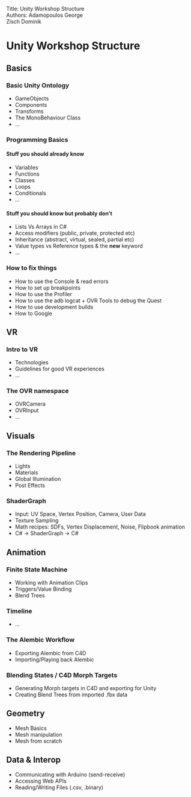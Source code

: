 Title: Unity Workshop Structure  
Authors: Adamopoulos George   
Zisch Dominik  

Unity Workshop Structure
========================

Basics
------------------------
### Basic Unity Ontology
* GameObjects
* Components
* Transforms
* The MonoBehaviour  Class
* …

### Programming Basics
#### Stuff you should already know
* Variables
* Functions
* Classes
* Loops
* Conditionals
* …

#### Stuff you should know but probably don't
* Lists Vs Arrays in C#
* Access modifiers (public, private, protected etc)
* Inheritance (abstract, virtual, sealed, partial etc)
* Value types vs Reference types & the **new** keyword
* …

### How to fix things
* How to use the Console & read errors
* How to set up breakpoints
* How to use the Profiler
* How to use the adb logcat + OVR Tools to debug the Quest
* How to use development builds
* How to Google 

VR
------------------------
### Intro to VR
* Technologies
* Guidelines for good VR experiences
* …

### The OVR namespace
* OVRCamera
* OVRInput
* …

Visuals
------------------------
### The Rendering Pipeline
* Lights
* Materials
* Global Illumination
* Post Effects

### ShaderGraph
* Input: UV Space, Vertex Position, Camera, User Data
* Texture Sampling
* Math recipes: SDFs, Vertex Displacement, Noise, Flipbook animation
* C# -> ShaderGraph -> C#

Animation
------------------------
### Finite State Machine
* Working with Animation Clips
* Triggers/Value Binding
* Blend Trees

### Timeline
* …

### The Alembic Workflow
* Exporting Alembic from C4D
* Importing/Playing back Alembic

### Blending States / C4D Morph Targets
* Generating Morph targets in C4D and exporting for Unity
* Creating Blend Trees from imported .fbx data

Geometry
------------------------
* Mesh Basics
* Mesh manipulation
* Mesh from scratch 

Data & Interop
------------------------
* Communicating with Arduino (send-receive)
* Accessing Web APIs
* Reading/Writing Files (.csv, .binary)
